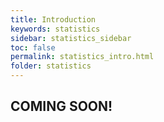 ```yaml
---
title: Introduction
keywords: statistics
sidebar: statistics_sidebar
toc: false
permalink: statistics_intro.html
folder: statistics
---
```


## COMING SOON!
